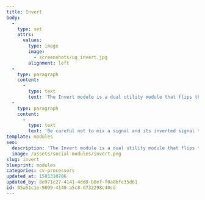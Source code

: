 ```yaml
---
title: Invert
body:
  -
    type: set
    attrs:
      values:
        type: image
        image:
          - screenshots/ug_invert.jpg
        alignment: left
  -
    type: paragraph
    content:
      -
        type: text
        text: 'The Invert module is a dual utility module that flips the polarity of an audio or control signal. All positive voltages from the input signal will be negative in the output signal and all negative voltages will be positive.'
  -
    type: paragraph
    content:
      -
        type: text
        text: 'Be careful not to mix a signal and its inverted signal together at the same amplitude or they will completely cancel each other out!'
template: modules
seo:
  description: 'The Invert module is a dual utility module that flips the polarity of an audio or control signal.'
  image: /assets/social-modules/invert.png
slug: invert
blueprint: modules
categories: cv-processors
updated_at: 1591310786
updated_by: 8e971c27-4141-4dd8-b8ef-f0a8bfc35d61
id: 05a51c1e-9099-4140-a5c8-d732298c40cd
---
```

